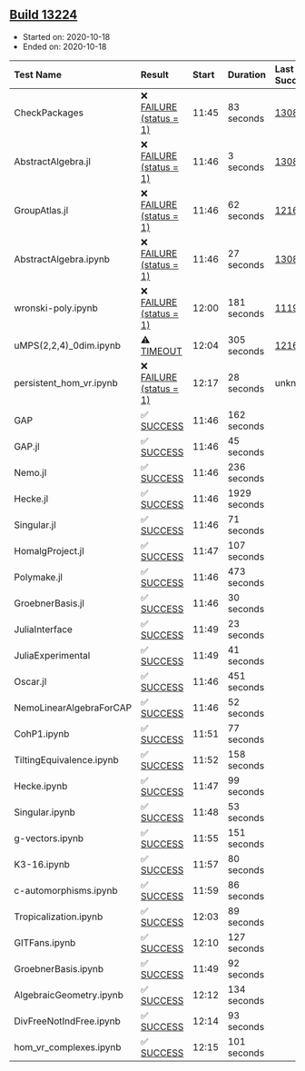 ## [Build 13224](https://oscarci.mathematik.uni-kl.de/job/oscar/13224/)

* Started on: 2020-10-18
* Ended on: 2020-10-18

| Test Name    | Result | Start | Duration | Last Success | First Failure |
|:-------------|:-------|:------|:---------|:-------------|:--------------|
| CheckPackages | ❌ [FAILURE (status = 1)](https://oscarci.mathematik.uni-kl.de/job/oscar/13224/artifact/logs/build-13224/CheckPackages.log) | 11:45 | 83 seconds | [13085](https://oscarci.mathematik.uni-kl.de/job/oscar/13085/) | [13086](https://oscarci.mathematik.uni-kl.de/job/oscar/13086/) |
| AbstractAlgebra.jl | ❌ [FAILURE (status = 1)](https://oscarci.mathematik.uni-kl.de/job/oscar/13224/artifact/logs/build-13224/AbstractAlgebra.jl.log) | 11:46 | 3 seconds | [13085](https://oscarci.mathematik.uni-kl.de/job/oscar/13085/) | [13086](https://oscarci.mathematik.uni-kl.de/job/oscar/13086/) |
| GroupAtlas.jl | ❌ [FAILURE (status = 1)](https://oscarci.mathematik.uni-kl.de/job/oscar/13224/artifact/logs/build-13224/GroupAtlas.jl.log) | 11:46 | 62 seconds | [12167](https://oscarci.mathematik.uni-kl.de/job/oscar/12167/) | [12168](https://oscarci.mathematik.uni-kl.de/job/oscar/12168/) |
| AbstractAlgebra.ipynb | ❌ [FAILURE (status = 1)](https://oscarci.mathematik.uni-kl.de/job/oscar/13224/artifact/logs/build-13224/AbstractAlgebra.ipynb.log) | 11:46 | 27 seconds | [13085](https://oscarci.mathematik.uni-kl.de/job/oscar/13085/) | [13086](https://oscarci.mathematik.uni-kl.de/job/oscar/13086/) |
| wronski-poly.ipynb | ❌ [FAILURE (status = 1)](https://oscarci.mathematik.uni-kl.de/job/oscar/13224/artifact/logs/build-13224/wronski-poly.ipynb.log) | 12:00 | 181 seconds | [11192](https://oscarci.mathematik.uni-kl.de/job/oscar/11192/) | [11193](https://oscarci.mathematik.uni-kl.de/job/oscar/11193/) |
| uMPS(2,2,4)_0dim.ipynb | ⚠ [TIMEOUT](https://oscarci.mathematik.uni-kl.de/job/oscar/13224/artifact/logs/build-13224/uMPS-2-2-4-_0dim.ipynb.log) | 12:04 | 305 seconds | [12167](https://oscarci.mathematik.uni-kl.de/job/oscar/12167/) | [12168](https://oscarci.mathematik.uni-kl.de/job/oscar/12168/) |
| persistent_hom_vr.ipynb | ❌ [FAILURE (status = 1)](https://oscarci.mathematik.uni-kl.de/job/oscar/13224/artifact/logs/build-13224/persistent_hom_vr.ipynb.log) | 12:17 | 28 seconds | unknown | unknown |
| GAP | ✅ [SUCCESS](https://oscarci.mathematik.uni-kl.de/job/oscar/13224/artifact/logs/build-13224/GAP.log) | 11:46 | 162 seconds |  |  |
| GAP.jl | ✅ [SUCCESS](https://oscarci.mathematik.uni-kl.de/job/oscar/13224/artifact/logs/build-13224/GAP.jl.log) | 11:46 | 45 seconds |  |  |
| Nemo.jl | ✅ [SUCCESS](https://oscarci.mathematik.uni-kl.de/job/oscar/13224/artifact/logs/build-13224/Nemo.jl.log) | 11:46 | 236 seconds |  |  |
| Hecke.jl | ✅ [SUCCESS](https://oscarci.mathematik.uni-kl.de/job/oscar/13224/artifact/logs/build-13224/Hecke.jl.log) | 11:46 | 1929 seconds |  |  |
| Singular.jl | ✅ [SUCCESS](https://oscarci.mathematik.uni-kl.de/job/oscar/13224/artifact/logs/build-13224/Singular.jl.log) | 11:46 | 71 seconds |  |  |
| HomalgProject.jl | ✅ [SUCCESS](https://oscarci.mathematik.uni-kl.de/job/oscar/13224/artifact/logs/build-13224/HomalgProject.jl.log) | 11:47 | 107 seconds |  |  |
| Polymake.jl | ✅ [SUCCESS](https://oscarci.mathematik.uni-kl.de/job/oscar/13224/artifact/logs/build-13224/Polymake.jl.log) | 11:46 | 473 seconds |  |  |
| GroebnerBasis.jl | ✅ [SUCCESS](https://oscarci.mathematik.uni-kl.de/job/oscar/13224/artifact/logs/build-13224/GroebnerBasis.jl.log) | 11:46 | 30 seconds |  |  |
| JuliaInterface | ✅ [SUCCESS](https://oscarci.mathematik.uni-kl.de/job/oscar/13224/artifact/logs/build-13224/JuliaInterface.log) | 11:49 | 23 seconds |  |  |
| JuliaExperimental | ✅ [SUCCESS](https://oscarci.mathematik.uni-kl.de/job/oscar/13224/artifact/logs/build-13224/JuliaExperimental.log) | 11:49 | 41 seconds |  |  |
| Oscar.jl | ✅ [SUCCESS](https://oscarci.mathematik.uni-kl.de/job/oscar/13224/artifact/logs/build-13224/Oscar.jl.log) | 11:46 | 451 seconds |  |  |
| NemoLinearAlgebraForCAP | ✅ [SUCCESS](https://oscarci.mathematik.uni-kl.de/job/oscar/13224/artifact/logs/build-13224/NemoLinearAlgebraForCAP.log) | 11:46 | 52 seconds |  |  |
| CohP1.ipynb | ✅ [SUCCESS](https://oscarci.mathematik.uni-kl.de/job/oscar/13224/artifact/logs/build-13224/CohP1.ipynb.log) | 11:51 | 77 seconds |  |  |
| TiltingEquivalence.ipynb | ✅ [SUCCESS](https://oscarci.mathematik.uni-kl.de/job/oscar/13224/artifact/logs/build-13224/TiltingEquivalence.ipynb.log) | 11:52 | 158 seconds |  |  |
| Hecke.ipynb | ✅ [SUCCESS](https://oscarci.mathematik.uni-kl.de/job/oscar/13224/artifact/logs/build-13224/Hecke.ipynb.log) | 11:47 | 99 seconds |  |  |
| Singular.ipynb | ✅ [SUCCESS](https://oscarci.mathematik.uni-kl.de/job/oscar/13224/artifact/logs/build-13224/Singular.ipynb.log) | 11:48 | 53 seconds |  |  |
| g-vectors.ipynb | ✅ [SUCCESS](https://oscarci.mathematik.uni-kl.de/job/oscar/13224/artifact/logs/build-13224/g-vectors.ipynb.log) | 11:55 | 151 seconds |  |  |
| K3-16.ipynb | ✅ [SUCCESS](https://oscarci.mathematik.uni-kl.de/job/oscar/13224/artifact/logs/build-13224/K3-16.ipynb.log) | 11:57 | 80 seconds |  |  |
| c-automorphisms.ipynb | ✅ [SUCCESS](https://oscarci.mathematik.uni-kl.de/job/oscar/13224/artifact/logs/build-13224/c-automorphisms.ipynb.log) | 11:59 | 86 seconds |  |  |
| Tropicalization.ipynb | ✅ [SUCCESS](https://oscarci.mathematik.uni-kl.de/job/oscar/13224/artifact/logs/build-13224/Tropicalization.ipynb.log) | 12:03 | 89 seconds |  |  |
| GITFans.ipynb | ✅ [SUCCESS](https://oscarci.mathematik.uni-kl.de/job/oscar/13224/artifact/logs/build-13224/GITFans.ipynb.log) | 12:10 | 127 seconds |  |  |
| GroebnerBasis.ipynb | ✅ [SUCCESS](https://oscarci.mathematik.uni-kl.de/job/oscar/13224/artifact/logs/build-13224/GroebnerBasis.ipynb.log) | 11:49 | 92 seconds |  |  |
| AlgebraicGeometry.ipynb | ✅ [SUCCESS](https://oscarci.mathematik.uni-kl.de/job/oscar/13224/artifact/logs/build-13224/AlgebraicGeometry.ipynb.log) | 12:12 | 134 seconds |  |  |
| DivFreeNotIndFree.ipynb | ✅ [SUCCESS](https://oscarci.mathematik.uni-kl.de/job/oscar/13224/artifact/logs/build-13224/DivFreeNotIndFree.ipynb.log) | 12:14 | 93 seconds |  |  |
| hom_vr_complexes.ipynb | ✅ [SUCCESS](https://oscarci.mathematik.uni-kl.de/job/oscar/13224/artifact/logs/build-13224/hom_vr_complexes.ipynb.log) | 12:15 | 101 seconds |  |  |
